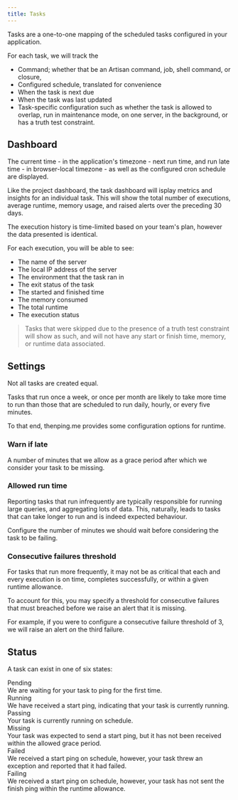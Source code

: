 ```yaml
---
title: Tasks
---
```

Tasks are a one-to-one mapping of the scheduled tasks configured in your application.

For each task, we will track the
* Command; whether that be an Artisan command, job, shell command, or closure,
* Configured schedule, translated for convenience
* When the task is next due
* When the task was last updated
* Task-specific configuration such as whether the task is allowed to overlap, run in maintenance mode, on one server, in the background, or has a truth test constraint.

## Dashboard

The current time - in the application's timezone - next run time, and run late time - in browser-local timezone - as well as the configured cron schedule are displayed.

Like the project dashboard, the task dashboard will isplay metrics and insights for an individual task. This will show the total number of executions, average runtime, memory usage, and raised alerts over the preceding 30 days.

The execution history is time-limited based on your team's plan, however the data presented is identical.

For each execution, you will be able to see:
* The name of the server
* The local IP address of the server
* The environment that the task ran in
* The exit status of the task
* The started and finished time
* The memory consumed
* The total runtime
* The execution status

> Tasks that were skipped due to the presence of a truth test constraint will show as such, and will not have any start or finish time, memory, or runtime data associated.


## Settings

Not all tasks are created equal.

Tasks that run once a week, or once per month are likely to take more time to run than those that are scheduled to run daily, hourly, or every five minutes.

To that end, thenping.me provides some configuration options for runtime.

### Warn if late
A number of minutes that we allow as a grace period after which we consider your task to be missing.

### Allowed run time
Reporting tasks that run infrequently are typically responsible for running large queries, and aggregating lots of data. This, naturally, leads to tasks that can take longer to run and is indeed expected behaviour.

Configure the number of minutes we should wait before considering the task to be failing.

### Consecutive failures threshold
For tasks that run more frequently, it may not be as critical that each and every execution is on time, completes successfully, or within a given runtime allowance.

To account for this, you may specify a threshold for consecutive failures that must breached before we raise an alert that it is missing.

For example, if you were to configure a consecutive failure threshold of 3, we will raise an alert _on_ the third failure.

## Status

A task can exist in one of six states:

<div class="flex flex-wrap space-y-2 md:space-y-3">
    <div class="flex w-full">
        <div class="w-1/6">
            <span class="inline-flex px-2 text-xs font-semibold text-gray-800 bg-gray-100 rounded-full leading-5">Pending</span>
        </div>
        <div class="w-5/6">
            We are waiting for your task to ping for the first time.
        </div>
    </div>
    <div class="flex w-full pt-2 border-t border-gray-300 md:pt-3">
        <div class="w-1/6">
            <span class="inline-flex px-2 text-xs font-semibold text-blue-800 bg-blue-100 rounded-full leading-5">Running</span>
        </div>
        <div class="w-5/6">
            We have received a start ping, indicating that your task is currently running.
        </div>
    </div>
    <div class="flex w-full pt-2 border-t border-gray-300 md:pt-3">
        <div class="w-1/6">
            <span class="inline-flex px-2 text-xs font-semibold text-green-800 bg-green-100 rounded-full leading-5">Passing</span>
        </div>
        <div class="w-5/6">
            Your task is currently running on schedule.
        </div>
    </div>
    <div class="flex w-full pt-2 border-t border-gray-300 md:pt-3">
        <div class="w-1/6">
            <span class="inline-flex px-2 text-xs font-semibold text-red-800 bg-red-100 rounded-full leading-5">Missing</span>
        </div>
        <div class="w-5/6">
            Your task was expected to send a start ping, but it has not been received within the allowed grace period.
        </div>
    </div>
    <div class="flex w-full pt-2 border-t border-gray-300 md:pt-3">
        <div class="w-1/6">
            <span class="inline-flex px-2 text-xs font-semibold text-red-800 bg-red-100 rounded-full leading-5">Failed</span>
        </div>
        <div class="w-5/6">
            We received a start ping on schedule, however, your task threw an exception and reported that it had failed.
        </div>
    </div>
    <div class="flex w-full pt-2 border-t border-gray-300 md:pt-3">
        <div class="w-1/6">
            <span class="inline-flex px-2 text-xs font-semibold text-orange-800 bg-orange-100 rounded-full leading-5">Failing</span>
        </div>
        <div class="w-5/6">
            We received a start ping on schedule, however, your task has not sent the finish ping within the runtime allowance.
        </div>
    </div>
</div>
